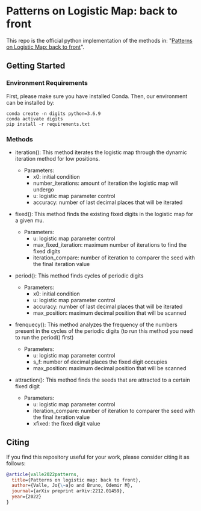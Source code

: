 # Patterns on Logistic Map: back to front

This repo is the official python implementation of the methods in: "[Patterns on Logistic Map: back to front](https://arxiv.org/abs/2212.01459)". 

## Getting Started
### Environment Requirements

First, please make sure you have installed Conda. Then, our environment can be installed by:
```
conda create -n digits python=3.6.9
conda activate digits
pip install -r requirements.txt
```

### Methods

- iteration(): This method iterates the logistic map through the dynamic iteration method for low positions.
  - Parameters: 
    - x0: initial condition
    - number_iterations: amount of iteration the logistic map will undergo
    - u: logistic map parameter control
    - accuracy: number of last decimal places that will be iterated
    
- fixed(): This method finds the existing fixed digits in the logistic map for a given mu.
  - Parameters:
    - u: logistic map parameter control
    - max_fixed_iteration: maximum number of iterations to find the fixed digits
    - iteration_compare: number of iteration to comparer the seed with the final iteration value
    
- period(): This method finds cycles of periodic digits
  - Parameters:
    - x0: initial condition
    - u: logistic map parameter control
    - accuracy: number of last decimal places that will be iterated
    - max_position: maximum decimal position that will be scanned

- frenquecy(): This method analyzes the frequency of the numbers present in the cycles of the periodic digits (to run this method you need to run the period() first)
  - Parameters:
    - u: logistic map parameter control
    - s_f: number of decimal places the fixed digit occupies
    - max_position: maximum decimal position that will be scanned

- attraction(): This method finds the seeds that are attracted to a certain fixed digit
  - Parameters:
    - u: logistic map parameter control
    - iteration_compare: number of iteration to comparer the seed with the final iteration value
    - xfixed: the fixed digit value

## Citing

If you find this repository useful for your work, please consider citing it as follows:

```bibtex
@article{valle2022patterns,
  title={Patterns on logistic map: back to front},
  author={Valle, Jo{\~a}o and Bruno, Odemir M},
  journal={arXiv preprint arXiv:2212.01459},
  year={2022}
}
```

